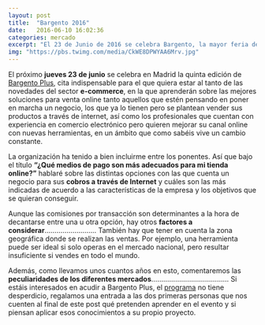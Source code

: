 ```yaml
---
layout: post
title:  "Bargento 2016"
date:   2016-06-10 16:02:36
categories: mercado
excerpt: "El 23 de Junio de 2016 se celebra Bargento, la mayor feria de especialistas en Prestashop y Magento. ¿Te vienes?"
img: "https://pbs.twimg.com/media/CkWE8DPWYAA6Mrv.jpg"
---
```



El próximo **jueves 23 de junio** se celebra en Madrid la quinta edición de [Bargento Plus](http://www.bargento.es/), cita indispensable para el que quiera estar al tanto de las novedades del sector **e-commerce**, en la que aprenderán sobre las mejores soluciones para venta online tanto aquellos que estén pensando en poner en marcha un negocio, los que ya lo tienen pero se plantean vender sus productos a través de internet, así como los profesionales que cuentan con experiencia en comercio electrónico pero quieren mejorar su canal online con nuevas herramientas, en un ámbito que como sabéis vive un cambio constante.

La organización ha tenido a bien incluirme entre los ponentes. Así que bajo el título **“¿Qué medios de pago son más adecuados para mi tienda online?”** hablaré sobre las distintas opciones con las que cuenta un negocio para sus **cobros a través de Internet** y cuáles son las más indicadas de acuerdo a las características de la empresa y los objetivos que se quieran conseguir.

Aunque las comisiones por transacción son determinantes a la hora de decantarse entre una u otra opción, hay otros **factores a considerar**…………………….. También hay que tener en cuenta la zona geográfica donde se realizan las ventas. Por ejemplo, una herramienta puede ser ideal si solo operas en el mercado nacional, pero resultar insuficiente si vendes en todo el mundo. 

Además, como llevamos unos cuantos años en esto, comentaremos las **peculiaridades de los diferentes mercados**………………………………...
Si estáis interesados en acudir a Bargento Plus, el [programa](http://www.bargento.es/programa) no tiene desperdicio, regalamos una entrada a las dos primeras personas que nos cuenten al final de este post qué pretenden aprender en el evento y si piensan aplicar esos conocimientos a su propio proyecto.
